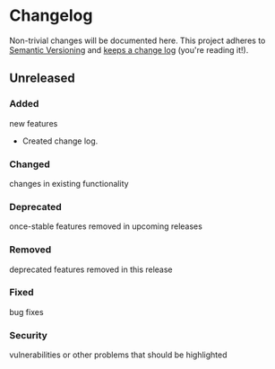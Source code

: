 # Changelog

Non-trivial changes will be documented here. This project adheres to [Semantic Versioning](http://semver.org/) and [keeps a change log](http://keepachangelog.com/) (you're reading it!).

## Unreleased

### Added
new features

 - Created change log.

### Changed
changes in existing functionality

### Deprecated
once-stable features removed in upcoming releases

### Removed
deprecated features removed in this release

### Fixed
bug fixes

### Security
vulnerabilities or other problems that should be highlighted


